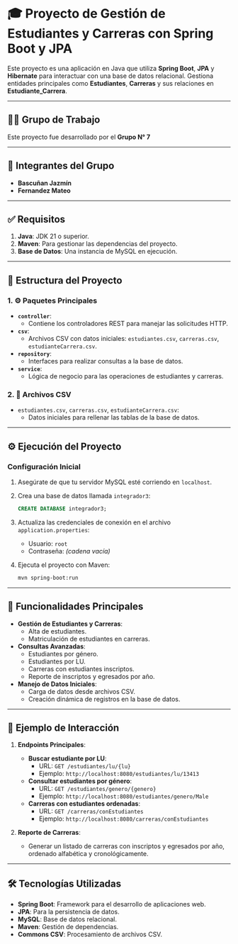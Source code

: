# 🎓 Proyecto de Gestión de Estudiantes y Carreras con Spring Boot y JPA

Este proyecto es una aplicación en Java que utiliza **Spring Boot**, **JPA** y **Hibernate** para interactuar con una base de datos relacional. Gestiona entidades principales como **Estudiantes**, **Carreras** y sus relaciones en **Estudiante_Carrera**.

---

## 🧑‍💻 Grupo de Trabajo
Este proyecto fue desarrollado por el **Grupo N° 7**

---

## 🤝 Integrantes del Grupo
- **Bascuñan Jazmín**
- **Fernandez Mateo**

---

## ✅ Requisitos

1. **Java**: JDK 21 o superior.
2. **Maven**: Para gestionar las dependencias del proyecto.
3. **Base de Datos**: Una instancia de MySQL en ejecución.

---

## 📂 Estructura del Proyecto


### 1. **⚙️ Paquetes Principales**
- **`controller`**:
    - Contiene los controladores REST para manejar las solicitudes HTTP.
- **`csv`**:
    - Archivos CSV con datos iniciales: `estudiantes.csv`, `carreras.csv`, `estudianteCarrera.csv`.
- **`repository`**:
    - Interfaces para realizar consultas a la base de datos.
- **`service`**:
    - Lógica de negocio para las operaciones de estudiantes y carreras.

### 2. **📜 Archivos CSV**
- `estudiantes.csv`, `carreras.csv`, `estudianteCarrera.csv`:
    - Datos iniciales para rellenar las tablas de la base de datos.

---

## ⚙️ Ejecución del Proyecto

### Configuración Inicial
1. Asegúrate de que tu servidor MySQL esté corriendo en `localhost`.
2. Crea una base de datos llamada `integrador3`:
    ```sql
    CREATE DATABASE integrador3;
    ```
3. Actualiza las credenciales de conexión en el archivo `application.properties`:
    - Usuario: `root`
    - Contraseña: *(cadena vacía)*

4. Ejecuta el proyecto con Maven:
    ```bash
    mvn spring-boot:run
    ```

---

## 📖 Funcionalidades Principales
- **Gestión de Estudiantes y Carreras**:
    - Alta de estudiantes.
    - Matriculación de estudiantes en carreras.
- **Consultas Avanzadas**:
    - Estudiantes por género.
    - Estudiantes por LU.
    - Carreras con estudiantes inscriptos.
    - Reporte de inscriptos y egresados por año.
- **Manejo de Datos Iniciales**:
    - Carga de datos desde archivos CSV.
    - Creación dinámica de registros en la base de datos.

---

## 📂 Ejemplo de Interacción
1. **Endpoints Principales**:
    - **Buscar estudiante por LU**:
        - URL: `GET /estudiantes/lu/{lu}`
        - Ejemplo: `http://localhost:8080/estudiantes/lu/13413`
    - **Consultar estudiantes por género**:
        - URL: `GET /estudiantes/genero/{genero}`
        - Ejemplo: `http://localhost:8080/estudiantes/genero/Male`
    - **Carreras con estudiantes ordenadas**:
        - URL: `GET /carreras/conEstudiantes`
        - Ejemplo: `http://localhost:8080/carreras/conEstudiantes`

2. **Reporte de Carreras**:
    - Generar un listado de carreras con inscriptos y egresados por año, ordenado alfabética y cronológicamente.

---

## 🛠️ Tecnologías Utilizadas
- **Spring Boot**: Framework para el desarrollo de aplicaciones web.
- **JPA**: Para la persistencia de datos.
- **MySQL**: Base de datos relacional.
- **Maven**: Gestión de dependencias.
- **Commons CSV**: Procesamiento de archivos CSV.
